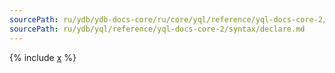 ```yaml
---
sourcePath: ru/ydb/ydb-docs-core/ru/core/yql/reference/yql-docs-core-2/syntax/declare.md
sourcePath: ru/ydb/yql/reference/yql-docs-core-2/syntax/declare.md
---
```


{% include [x](_includes/declare/general.md) %}
